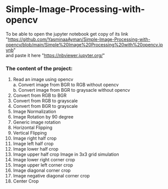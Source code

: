 # Simple-Image-Processing-with-opencv
To be able to open the jupyter notebook get copy of its link "https://github.com/YasminaaAyman/Simple-Image-Processing-with-opencv/blob/main/Simple%20Image%20Processing%20with%20opencv.ipynb" <br>
and paste it here "https://nbviewer.jupyter.org/"

### The content of the project:
1. Read an image using opencv <br>
  a. Convert image from BGR to RGB without opencv<br>
  b. Convert image from BGR to graysacle without opencv<br>
2. Convert from RGB to BGR
3. Convert from RGB to grayscale
4. Convert from BGR to grayscale
5. Image Normalization
6. Image Rotation by 90 degree
7. Generic image rotation
8. Horizontal Flipping
9. Vertical Flipping
10. Image right half crop
11. Image left half crop
12. Image lower half crop
13. Image upper half crop
    Image in 3x3 grid simulation
14. Image lower right corner crop
15. Image upper left corner crop
16. Image diagonal corner crop
17. Image negative diagonal corner crop
18. Center Crop
